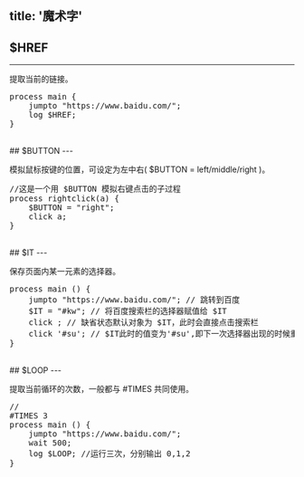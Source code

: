 title: '魔术字'
---

## $HREF
---

提取当前的链接。

<pre class='sublemon'>
process main {
    jumpto "https://www.baidu.com/";
    log $HREF;
}</pre>

<br/>
## $BUTTON
---

模拟鼠标按键的位置，可设定为左中右( $BUTTON = left/middle/right )。
<pre class='sublemon'>
//这是一个用 $BUTTON 模拟右键点击的子过程
process rightclick(a) {
    $BUTTON = "right";
    click a;
}</pre>

<br/>
## $IT
---

保存页面内某一元素的选择器。
<pre class='sublemon'>
process main () {
	jumpto "https://www.baidu.com/"; // 跳转到百度
	$IT = "#kw"; // 将百度搜索栏的选择器赋值给 $IT
	click ; // 缺省状态默认对象为 $IT，此时会直接点击搜索栏
	click '#su'; // $IT此时的值变为'#su',即下一次选择器出现的时候重新赋值给$IT
}</pre>

<br/>
## $LOOP
---

提取当前循环的次数，一般都与 #TIMES 共同使用。
<pre class='sublemon'>
//
#TIMES 3
process main () {
	jumpto "https://www.baidu.com/";
	wait 500;
	log $LOOP; //运行三次，分别输出 0,1,2
}</pre>

<br>
